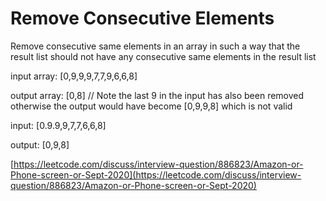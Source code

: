 # Remove Consecutive Elements

Remove consecutive same elements in an array in such a way that the result list should not have any consecutive same elements in the result list

input array: \[0,9,9,9,7,7,9,6,6,8]

output array: \[0,8] // Note the last 9 in the input has also been removed otherwise the output would have become \[0,9,9,8] which is not valid

input: \[0.9.9,9,7,7,6,6,8]

output: \[0,9,8]

[https://leetcode.com/discuss/interview-question/886823/Amazon-or-Phone-screen-or-Sept-2020](https://leetcode.com/discuss/interview-question/886823/Amazon-or-Phone-screen-or-Sept-2020)
